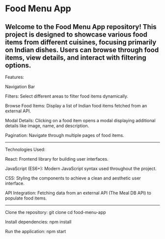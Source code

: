 # Food Menu App

Welcome to the Food Menu App repository! This project is designed to showcase various food items from different cuisines, focusing primarily on Indian dishes. Users can browse through food items, view details, and interact with filtering options.
-----
Features:

Navigation Bar

Filters: Select different areas to filter food items dynamically.

Browse Food Items: Display a list of Indian food items fetched from an external API.

Modal Details: Clicking on a food item opens a modal displaying additional details like image, name, and description.

Pagination: Navigate through multiple pages of food items.

---------

Technologies Used:

React: Frontend library for building user interfaces.

JavaScript (ES6+): Modern JavaScript syntax used throughout the project.

CSS: Styling the components to achieve a clean and aesthetic user interface.

API Integration: Fetching data from an external API (The Meal DB API) to populate food items.

-----

Clone the repository:
git clone <repository-url>
cd food-menu-app

Install dependencies:
npm install


Run the application:
npm start
